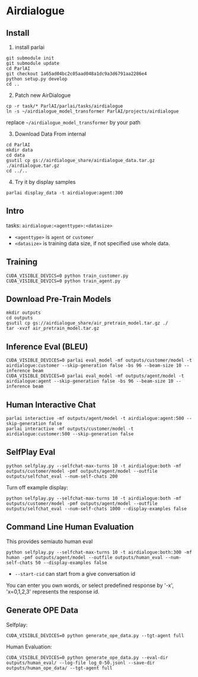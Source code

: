 # Airdialogue


## Install

1. install parlai
```
git submodule init
git submodule update
cd ParlAI
git checkout 1a65ad04bc2c05aad048a1dc9a3d6791aa2286e4
python setup.py develop
cd ..
```

2. Patch new AirDialogue
```
cp -r task/* ParlAI/parlai/tasks/airdialogue
ln -s ~/airdialogue_model_transformer ParlAI/projects/airdialogue
```
replace `~/airdialogue_model_transformer` by your path

3. Download Data From internal
```
cd ParlAI
mkdir data
cd data
gsutil cp gs://airdialogue_share/airdialogue_data.tar.gz ./airdialogue.tar.gz
cd ../..
```

4. Try it by display samples
```
parlai display_data -t airdialogue:agent:300
```



## Intro

tasks:
`airdialogue:<agenttype>:<datasize>`

- `<agenttype>` is `agent` or `customer`
- `<datasize>` is training data size, if not specified use whole data.

## Training

```
CUDA_VISIBLE_DEVICS=0 python train_customer.py
CUDA_VISIBLE_DEVICS=0 python train_agent.py
```

## Download Pre-Train Models
```
mkdir outputs
cd outputs
gsutil cp gs://airdialogue_share/air_pretrain_model.tar.gz ./
tar -xvzf air_pretrain_model.tar.gz
```

## Inference Eval (BLEU)

```
CUDA_VISIBLE_DEVICES=0 parlai eval_model -mf outputs/customer/model -t airdialogue:customer --skip-generation false -bs 96 --beam-size 10 --inference beam
CUDA_VISIBLE_DEVICES=0 parlai eval_model -mf outputs/agent/model -t airdialogue:agent --skip-generation false -bs 96 --beam-size 10 --inference beam
```

## Human Interactive Chat

```
parlai interactive -mf outputs/agent/model -t airdialogue:agent:500 --skip-generation false
parlai interactive -mf outputs/customer/model -t airdialogue:customer:500 --skip-generation false
```

## SelfPlay Eval

```
python selfplay.py --selfchat-max-turns 10 -t airdialogue:both -mf outputs/customer/model -pmf outputs/agent/model --outfile outputs/selfchat_eval --num-self-chats 200
```

Turn off example display:
```
python selfplay.py --selfchat-max-turns 10 -t airdialogue:both -mf outputs/customer/model -pmf outputs/agent/model --outfile outputs/selfchat_eval --num-self-chats 1000 --display-examples false
```

## Command Line Human Evaluation
This provides semiauto human eval
```
python selfplay.py --selfchat-max-turns 10 -t airdialogue:both:300 -mf human -pmf outputs/agent/model --outfile outputs/human_eval --num-self-chats 50 --display-examples false
```

- `--start-cid` can start from a give conversation id

You can enter you own words, or select predefined response by '-x', 'x=0,1,2,3' represents the response id. 

## Generate OPE Data

Selfplay:
```
CUDA_VISIBLE_DEVICES=0 python generate_ope_data.py --tgt-agent full
```

Human Evaluation:
```
CUDA_VISIBLE_DEVICES=0 python generate_ope_data.py --eval-dir outputs/human_eval/ --log-file log_0-50.jsonl --save-dir outputs/human_ope_data/ --tgt-agent full
```
